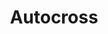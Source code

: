 ---
title: Autocross
crosslinks:
- Justrolledintotheshop
- Miata
- unnecessarygif
- IdiotsFightingThings
- livven
---
